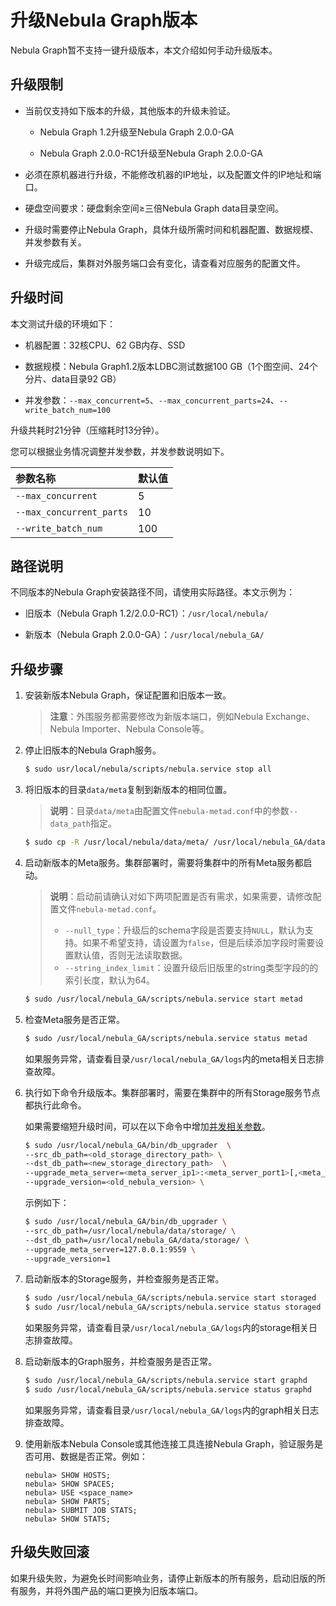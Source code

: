 # 升级Nebula Graph版本

Nebula Graph暂不支持一键升级版本，本文介绍如何手动升级版本。

## 升级限制

- 当前仅支持如下版本的升级，其他版本的升级未验证。

  - Nebula Graph 1.2升级至Nebula Graph 2.0.0-GA

  - Nebula Graph 2.0.0-RC1升级至Nebula Graph 2.0.0-GA

- 必须在原机器进行升级，不能修改机器的IP地址，以及配置文件的IP地址和端口。

- 硬盘空间要求：硬盘剩余空间≥三倍Nebula Graph data目录空间。

- 升级时需要停止Nebula Graph，具体升级所需时间和机器配置、数据规模、并发参数有关。

- 升级完成后，集群对外服务端口会有变化，请查看对应服务的配置文件。

## 升级时间

本文测试升级的环境如下：

- 机器配置：32核CPU、62 GB内存、SSD

- 数据规模：Nebula Graph1.2版本LDBC测试数据100 GB（1个图空间、24个分片、data目录92 GB）

- 并发参数：`--max_concurrent=5`、`--max_concurrent_parts=24`、`--write_batch_num=100`

升级共耗时21分钟（压缩耗时13分钟）。

您可以根据业务情况调整并发参数，并发参数说明如下。

|参数名称|默认值|
|:---|:---|
|`--max_concurrent`|5|
|`--max_concurrent_parts`|10|
|`--write_batch_num`|100|

## 路径说明

不同版本的Nebula Graph安装路径不同，请使用实际路径。本文示例为：

- 旧版本（Nebula Graph 1.2/2.0.0-RC1）：`/usr/local/nebula/`

- 新版本（Nebula Graph 2.0.0-GA）：`/usr/local/nebula_GA/`

## 升级步骤

1. 安装新版本Nebula Graph，保证配置和旧版本一致。

    >**注意**：外围服务都需要修改为新版本端口，例如Nebula Exchange、Nebula Importer、Nebula Console等。

2. 停止旧版本的Nebula Graph服务。

    ```bash
    $ sudo usr/local/nebula/scripts/nebula.service stop all
    ```

3. 将旧版本的目录`data/meta`复制到新版本的相同位置。

    >**说明**：目录`data/meta`由配置文件`nebula-metad.conf`中的参数`--data_path`指定。

    ```bash
    $ sudo cp -R /usr/local/nebula/data/meta/ /usr/local/nebula_GA/data/meta/
    ```

4. 启动新版本的Meta服务。集群部署时，需要将集群中的所有Meta服务都启动。

    >**说明**：启动前请确认对如下两项配置是否有需求，如果需要，请修改配置文件`nebula-metad.conf`。
    >
    >- `--null_type`：升级后的schema字段是否要支持`NULL`，默认为支持。如果不希望支持，请设置为`false`，但是后续添加字段时需要设置默认值，否则无法读取数据。
    >- `--string_index_limit`：设置升级后旧版里的string类型字段的的索引长度，默认为64。

    ```bash
    $ sudo /usr/local/nebula_GA/scripts/nebula.service start metad
    ```

5. 检查Meta服务是否正常。

    ```bash
    $ sudo /usr/local/nebula_GA/scripts/nebula.service status metad
    ```

    如果服务异常，请查看目录`/usr/local/nebula_GA/logs`内的meta相关日志排查故障。

6. 执行如下命令升级版本。集群部署时，需要在集群中的所有Storage服务节点都执行此命令。

    如果需要缩短升级时间，可以在以下命令中增加[并发相关参数](#升级时间)。

    ```bash
    $ sudo /usr/local/nebula_GA/bin/db_upgrader  \
    --src_db_path=<old_storage_directory_path> \
    --dst_db_path=<new_storage_directory_path>  \
    --upgrade_meta_server=<meta_server_ip1>:<meta_server_port1>[,<meta_server_ip2>:<meta_server_port2>..] \
    --upgrade_version=<old_nebula_version> \
    ```

    示例如下：

    ```bash
    $ sudo /usr/local/nebula_GA/bin/db_upgrader \
    --src_db_path=/usr/local/nebula/data/storage/ \
    --dst_db_path=/usr/local/nebula_GA/data/storage/ \
    --upgrade_meta_server=127.0.0.1:9559 \
    --upgrade_version=1
    ```

7. 启动新版本的Storage服务，并检查服务是否正常。

    ```bash
    $ sudo /usr/local/nebula_GA/scripts/nebula.service start storaged
    $ sudo /usr/local/nebula_GA/scripts/nebula.service status storaged
    ```

    如果服务异常，请查看目录`/usr/local/nebula_GA/logs`内的storage相关日志排查故障。

8. 启动新版本的Graph服务，并检查服务是否正常。

    ```bash
    $ sudo /usr/local/nebula_GA/scripts/nebula.service start graphd
    $ sudo /usr/local/nebula_GA/scripts/nebula.service status graphd
    ```

    如果服务异常，请查看目录`/usr/local/nebula_GA/logs`内的graph相关日志排查故障。

9. 使用新版本Nebula Console或其他连接工具连接Nebula Graph，验证服务是否可用、数据是否正常。例如：

    ```ngql
    nebula> SHOW HOSTS;
    nebula> SHOW SPACES;
    nebula> USE <space_name>
    nebula> SHOW PARTS;
    nebula> SUBMIT JOB STATS;
    nebula> SHOW STATS;
    ```

## 升级失败回滚

如果升级失败，为避免长时间影响业务，请停止新版本的所有服务，启动旧版的所有服务，并将外围产品的端口更换为旧版本端口。